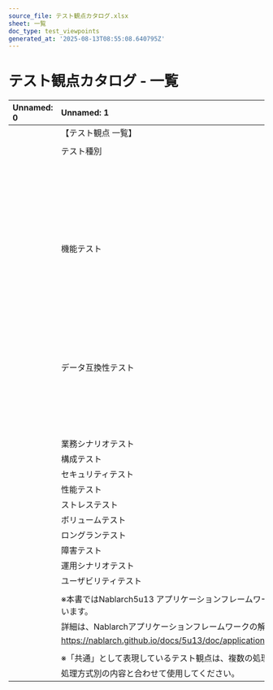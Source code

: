 ```yaml
---
source_file: テスト観点カタログ.xlsx
sheet: 一覧
doc_type: test_viewpoints
generated_at: '2025-08-13T08:55:08.640795Z'
---
```


# テスト観点カタログ - 一覧

| Unnamed: 0   | Unnamed: 1                                                                                                     | Unnamed: 2   | Unnamed: 3   | Unnamed: 4   | Unnamed: 5   | Unnamed: 6   | Unnamed: 7   | Unnamed: 8   | Unnamed: 9   | Unnamed: 10   | Unnamed: 11                                |
|:-------------|:---------------------------------------------------------------------------------------------------------------|:-------------|:-------------|:-------------|:-------------|:-------------|:-------------|:-------------|:-------------|:--------------|:-------------------------------------------|
|              | 【テスト観点 一覧】                                                                                                     |              |              |              |              |              |              |              |              |               |                                            |
|              |                                                                                                                |              |              |              |              |              |              |              |              |               |                                            |
|              | テスト種別                                                                                                          |              | 処理方式         |              |              |              |              |              |              | （凡例）          |                                            |
|              |                                                                                                                |              | 共通           | ウェブアプリケーション  | モバイルアプリケーション | バッチアプリケーション  | メッセージング      | ウェブサービス      |              | 記号            | 説明                                         |
|              | 機能テスト                                                                                                          |              | ■            | ■            | ■            | ■            | ■            | ■            |              | ■             | テスト観点の提供あり。当シートから該当箇所へのリンクを設定。             |
|              | データ互換性テスト                                                                                                      |              | ■            | -            | -            | -            | -            | -            |              | -             | テスト観点の提供なし。該当の処理方式に固有の観点がない（共通のテスト観点のみ）など。 |
|              | 業務シナリオテスト                                                                                                      |              | ■            | -            | -            | ■            | -            | -            |              |               |                                            |
|              | 構成テスト                                                                                                          |              | ■            | ■            | -            | -            | -            | -            |              |               |                                            |
|              | セキュリティテスト                                                                                                      |              | ■            | ■            | -            | -            | -            | ■            |              |               |                                            |
|              | 性能テスト                                                                                                          |              | ■            | ■            | ■            | ■            | ■            | -            |              |               |                                            |
|              | ストレステスト                                                                                                        |              | ■            | -            | -            | -            | -            | -            |              |               |                                            |
|              | ボリュームテスト                                                                                                       |              | ■            | ■            | -            | -            | -            | -            |              |               |                                            |
|              | ロングランテスト                                                                                                       |              | ■            | -            | -            | -            | -            | -            |              |               |                                            |
|              | 障害テスト                                                                                                          |              | ■            | -            | -            | -            | -            | -            |              |               |                                            |
|              | 運用シナリオテスト                                                                                                      |              | ■            | -            | -            | -            | -            | -            |              |               |                                            |
|              | ユーザビリティテスト                                                                                                     |              | -            | ■            | -            | -            | -            | -            |              |               |                                            |
|              |                                                                                                                |              |              |              |              |              |              |              |              |               |                                            |
|              | ※本書ではNablarch5u13 アプリケーションフレームワークで提供している実行制御基盤に基づき、処理方式を定義しています。                                               |              |              |              |              |              |              |              |              |               |                                            |
|              | 詳細は、Nablarchアプリケーションフレームワークの解説書をご参照ください。                                                                       |              |              |              |              |              |              |              |              |               |                                            |
|              | https://nablarch.github.io/docs/5u13/doc/application_framework/application_framework/nablarch/big_picture.html |              |              |              |              |              |              |              |              |               |                                            |
|              |                                                                                                                |              |              |              |              |              |              |              |              |               |                                            |
|              | ※「共通」として表現しているテスト観点は、複数の処理方式に関連するものです。                                                                         |              |              |              |              |              |              |              |              |               |                                            |
|              | 処理方式別の内容と合わせて使用してください。                                                                                         |              |              |              |              |              |              |              |              |               |                                            |
